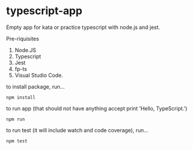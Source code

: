 # typescript-app

Empty app for kata or practice typescript with node.js and jest.

Pre-riquisites

1. Node.JS
2. Typescript
3. Jest
4. fp-ts
5. Visual Studio Code.

to install package, run...

```
npm install
```

to run app (that should not have anything accept print 'Hello, TypeScript.')

```
npm run
```

to run test (it will include watch and code coverage), run...

```
npm test
```
